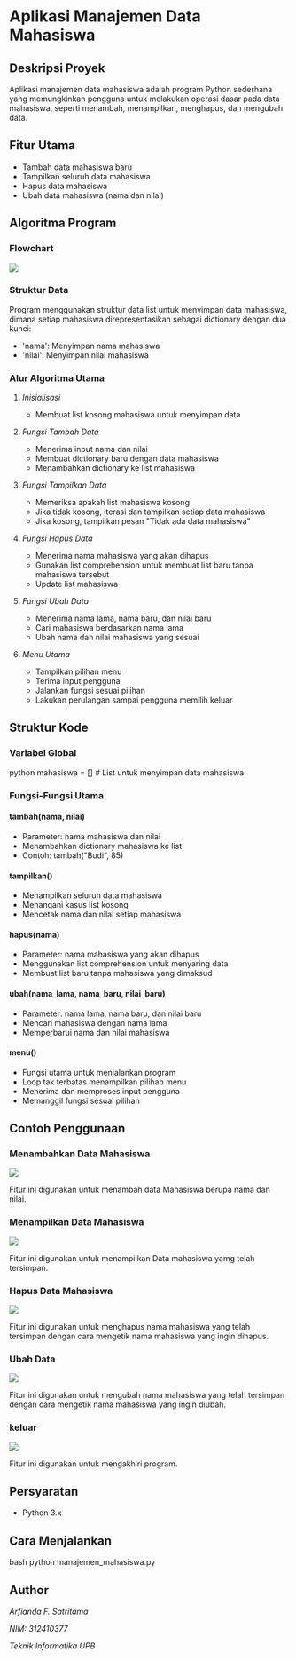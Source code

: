 # Aplikasi Manajemen Data Mahasiswa

## Deskripsi Proyek
Aplikasi manajemen data mahasiswa adalah program Python sederhana yang memungkinkan pengguna untuk melakukan operasi dasar pada data mahasiswa, seperti menambah, menampilkan, menghapus, dan mengubah data.

## Fitur Utama
- Tambah data mahasiswa baru
- Tampilkan seluruh data mahasiswa
- Hapus data mahasiswa
- Ubah data mahasiswa (nama dan nilai)

## Algoritma Program

### Flowchart

![](gifpic/flow.png)

### Struktur Data
Program menggunakan struktur data list untuk menyimpan data mahasiswa, dimana setiap mahasiswa direpresentasikan sebagai dictionary dengan dua kunci:
- 'nama': Menyimpan nama mahasiswa
- 'nilai': Menyimpan nilai mahasiswa

### Alur Algoritma Utama
1. *Inisialisasi*
   - Membuat list kosong mahasiswa untuk menyimpan data

2. *Fungsi Tambah Data*
   - Menerima input nama dan nilai
   - Membuat dictionary baru dengan data mahasiswa
   - Menambahkan dictionary ke list mahasiswa

3. *Fungsi Tampilkan Data*
   - Memeriksa apakah list mahasiswa kosong
   - Jika tidak kosong, iterasi dan tampilkan setiap data mahasiswa
   - Jika kosong, tampilkan pesan "Tidak ada data mahasiswa"

4. *Fungsi Hapus Data*
   - Menerima nama mahasiswa yang akan dihapus
   - Gunakan list comprehension untuk membuat list baru tanpa mahasiswa tersebut
   - Update list mahasiswa

5. *Fungsi Ubah Data*
   - Menerima nama lama, nama baru, dan nilai baru
   - Cari mahasiswa berdasarkan nama lama
   - Ubah nama dan nilai mahasiswa yang sesuai

6. *Menu Utama*
   - Tampilkan pilihan menu
   - Terima input pengguna
   - Jalankan fungsi sesuai pilihan
   - Lakukan perulangan sampai pengguna memilih keluar

## Struktur Kode

### Variabel Global
python
mahasiswa = []  # List untuk menyimpan data mahasiswa


### Fungsi-Fungsi Utama

#### tambah(nama, nilai)
- Parameter: nama mahasiswa dan nilai
- Menambahkan dictionary mahasiswa ke list
- Contoh: tambah("Budi", 85)

#### tampilkan()
- Menampilkan seluruh data mahasiswa
- Menangani kasus list kosong
- Mencetak nama dan nilai setiap mahasiswa

#### hapus(nama)
- Parameter: nama mahasiswa yang akan dihapus
- Menggunakan list comprehension untuk menyaring data
- Membuat list baru tanpa mahasiswa yang dimaksud

#### ubah(nama_lama, nama_baru, nilai_baru)
- Parameter: nama lama, nama baru, dan nilai baru
- Mencari mahasiswa dengan nama lama
- Memperbarui nama dan nilai mahasiswa

#### menu()
- Fungsi utama untuk menjalankan program
- Loop tak terbatas menampilkan pilihan menu
- Menerima dan memproses input pengguna
- Memanggil fungsi sesuai pilihan

## Contoh Penggunaan

### Menambahkan Data Mahasiswa

![](gifpic/1.gif)

Fitur ini digunakan untuk menambah data Mahasiswa berupa nama dan nilai.

### Menampilkan Data Mahasiswa

![](gifpic/2.png)

Fitur ini digunakan untuk menampilkan Data mahasiswa yamg telah tersimpan.

### Hapus Data Mahasiswa

![](gifpic/3.png)

Fitur ini digunakan untuk menghapus nama mahasiswa yang telah tersimpan dengan cara mengetik nama mahasiswa yang ingin dihapus.

### Ubah Data

![](gifpic/4.png)

Fitur ini digunakan untuk mengubah nama mahasiswa yang telah tersimpan dengan cara mengetik nama mahasiswa yang ingin diubah.

### keluar

![](gifpic/5.png)

Fitur ini digunakan untuk mengakhiri program.


## Persyaratan
- Python 3.x

## Cara Menjalankan
bash
python manajemen_mahasiswa.py


## Author 

*Arfianda F. Satritama*

*NIM: 312410377*

*Teknik Informatika UPB*
